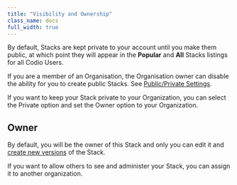 ```yaml
---
title: "Visibility and Ownership"
class_name: docs
full_width: true
---
```


By default, Stacks are kept private to your account until you make them public, at which point they will appear in the **Popular** and **All** Stacks listings for all Codio Users.

If you are a member of an Organisation, the Organisation owner can disable the ability for you to create public Stacks. See [Public/Private Settings](/docs/teacher/create/public_private).

If you want to keep your Stack private to your Organization, you can select the Private option and set the Owner option to your Organization.


## Owner
By default, you will be the owner of this Stack and only you can edit it and [create new versions](/docs/project/stacks/update) of the Stack.

If you want to allow others to see and administer your Stack, you can assign it to another organization.
